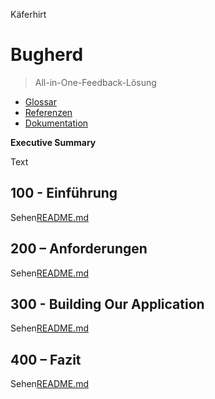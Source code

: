 Käferhirt

# Bugherd

> All-in-One-Feedback-Lösung

-   [Glossar](./GLOSSARY.md)
-   [Referenzen](./REFERENCES.md)
-   [Dokumentation](./DOCUMENTATION.md)

**Executive Summary**

Text

## 100 - Einführung

Sehen[README.md](./100/README.md)

## 200 – Anforderungen

Sehen[README.md](./200/README.md)

## 300 - Building Our Application

Sehen[README.md](./300/README.md)

## 400 – Fazit

Sehen[README.md](./400/README.md)
